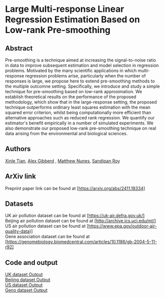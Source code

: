 # Large Multi-response Linear Regression Estimation Based on Low-rank Pre-smoothing

## Abstract

Pre-smoothing is a technique aimed at increasing the signal-to-noise ratio in data to improve subsequent estimation and model selection in regression problems. Motivated by the many scientific applications in which multi-response regression problems arise, particularly when the number of responses is large, we propose here to extend pre-smoothing methods to the multiple outcomne setting. Specifically, we introduce and study a simple technique for pre-smoothing based on low-rank approximation. We establish theoretical results on the performance of the proposed methodology, which show that in the large-response setting, the proposed technique outperforms ordinary least squares estimation with the mean squared error criterion, whilst being computationally more efficient than alternative approaches such as reduced rank regression. We quantify our estimator's benefit empirically in a number of simulated experiments. We also demonstrate our proposed low-rank pre-smoothing technique on real data arising from the environmental and biological sciences.

## Authors

[Xinle Tian](https://xinlet.github.io/), [Alex Gibberd](https://sites.google.com/view/gibberd/) , [Matthew Nunes](https://people.bath.ac.uk/man54/homepage.html), [Sandipan Roy](https://roysandipan.github.io/)

## ArXiv link
Preprint paper link can be found at [https://arxiv.org/abs/2411.18334]<br />

## Datasets
UK air pollution dataset can be found at [https://uk-air.defra.gov.uk/]<br />
Beijing air pollution dataset can be found at [http://archive.ics.uci.edu/ml/]<br />
US air pollution dataset can be found at [https://www.epa.gov/outdoor-air-quality-data)]<br />
Gene association dataset can be found at [https://genomebiology.biomedcentral.com/articles/10.1186/gb-2004-5-11-r92]<br />

## Code and output
[UK dataset Output](R/US-output.md)<br />
[Beijing dataset Output](R/Beijing-output.md)<br />
[US dataset Output](R/US-output.md)<br />
[Geno dataset Output](R/Geno-output.md)<br />
